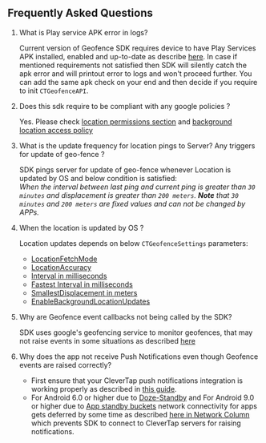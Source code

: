 ## Frequently Asked Questions

1. What is Play service APK error in logs?

   Current version of Geofence SDK requires device to have Play Services APK installed, enabled and up-to-date as describe [here](https://developers.google.com/android/guides/setup#ensure_devices_have_the_google_play_services_apk). In case if mentioned requirements not satisfied then SDK will silently catch the apk error and will printout error to logs and won't proceed further. You can add the same apk check on your end and then decide if you require to init `CTGeofenceAPI`. 

2. Does this sdk require to be compliant with any google policies ?

   Yes. Please check [location permissions section](https://support.google.com/googleplay/android-developer/answer/9888170?hl=en) and [background location access policy](https://support.google.com/googleplay/android-developer/answer/9799150?hl=en)
   
3. What is the update frequency for location pings to Server? Any triggers for update of geo-fence ?

   SDK pings server for update of geo-fence whenever Location is updated by OS and below condition is satisfied:<br>
   <i>When the interval between last ping and current ping is greater than `30 minutes` and displacement is greater than `200 meters`.  **Note** that `30 minutes` and `200 meters` are fixed values and can not be changed by APPs.</i>
   
4. When the location is updated by OS ?
   
   Location updates depends on below `CTGeofenceSettings` parameters:<br>
   * [LocationFetchMode](Settings.md#locationfetchmode-)
   * [LocationAccuracy](Settings.md#locationaccuracy)
   * [Interval in milliseconds](Settings.md#interval-in-milliseconds)
   * [Fastest Interval in milliseconds](Settings.md#fastest-interval-in-milliseconds)
   * [SmallestDisplacement in meters](Settings.md#smallestdisplacement-in-meters)
   * [EnableBackgroundLocationUpdates](Settings.md#enablebackgroundlocationupdates)
   
5. Why are Geofence event callbacks not being called by the SDK?

   SDK uses google's geofencing service to monitor geofences, that may not raise events in some situations as described [here](https://developer.android.com/training/location/geofencing#Troubleshooting) 
   
6. Why does the app not receive Push Notifications even though Geofence events are raised correctly?

   * First ensure that your CleverTap push notifications integration is working properly as described in [this guide](https://developer.clevertap.com/docs/android#section-push-notifications).<br>
   * For Android 6.0 or higher due to [Doze-Standby](https://developer.android.com/training/monitoring-device-state/doze-standby) and For Android 9.0 or higher due to [App standby buckets](https://developer.android.com/topic/performance/appstandby) network connectivity for apps gets deferred by some time as described [here in Network Column](https://developer.android.com/topic/performance/power/power-details) which prevents SDK to connect to CleverTap servers for raising notifications.
